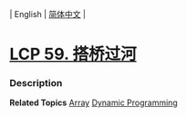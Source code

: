 | English | [简体中文](README.md) |

# [LCP 59. 搭桥过河](https://leetcode.cn/problems/NfY1m5)
 ### Description

**Related Topics**  [Array](https://leetcode.cn/tag/array) [Dynamic Programming](https://leetcode.cn/tag/dynamic-programming) 